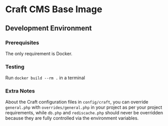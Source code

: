 # Craft CMS Base Image

## Development Environment

### Prerequisites

The only requirement is Docker.

### Testing

Run `docker build --rm .` in a terminal

### Extra Notes

About the Craft configuration files in `config/craft`, you can override
`general.php` with `overrides/general.php` in your project as per your project
requirements, while `db.php` and `rediscache.php` should never be overridden
because they are fully controlled via the environment variables.

